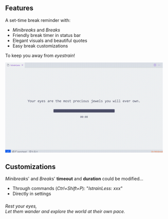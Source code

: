## Features

A set-time break reminder with:
- *Minibreaks* and *Breaks*
- Friendly break timer in status bar
- Elegant visuals and beautiful quotes
- Easy break customizations

To keep you away from *eyestrain*!

![Demo](https://github.com/CarbonicSoda/vscode-istrainless/blob/master/media/showcase.gif?raw=true)

## Customizations

*Minibreak*s' and *Break*s' **timeout** and **duration** could be modified...
- Through commands (*Ctrl+Shift+P*): "*IstrainLess: xxx*"
- Directly in settings

###

*Rest your eyes,  
Let them wander and explore the world at their own pace.*